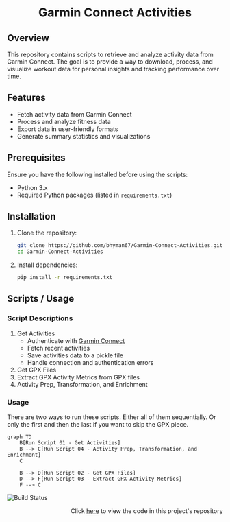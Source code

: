 <h1>
    <p align="center">Garmin Connect Activities</p>
</h1>

## Overview
This repository contains scripts to retrieve and analyze activity data from Garmin Connect. The goal is to provide a way to download, process, and visualize workout data for personal insights and tracking performance over time.

## Features
- Fetch activity data from Garmin Connect
- Process and analyze fitness data
- Export data in user-friendly formats
- Generate summary statistics and visualizations

## Prerequisites
Ensure you have the following installed before using the scripts:
- Python 3.x
- Required Python packages (listed in `requirements.txt`)

## Installation
1. Clone the repository:
   ```sh
   git clone https://github.com/bhyman67/Garmin-Connect-Activities.git
   cd Garmin-Connect-Activities
   ```
2. Install dependencies:
   ```sh
   pip install -r requirements.txt
   ```

## Scripts / Usage

### Script Descriptions
1. Get Activities
   - Authenticate with [Garmin Connect](https://pypi.org/project/garminconnect/)
   - Fetch recent activities
   - Save activities data to a pickle file
   - Handle connection and authentication errors
2. Get GPX Files
3. Extract GPX Activity Metrics from GPX files
4. Activity Prep, Transformation, and Enrichment

### Usage

There are two ways to run these scripts. Either all of them sequentially. Or only the first and then the last if you want to skip the GPX piece. 

```mermaid
graph TD
    B[Run Script 01 - Get Activities]
    B --> C[Run Script 04 - Activity Prep, Transformation, and Enrichment]
    C

    B --> D[Run Script 02 - Get GPX Files]
    D --> F[Run Script 03 - Extract GPX Activity Metrics]
    F --> C
```

![Build Status](https://github.com/YOUR_USERNAME/YOUR_REPO/actions/workflows/jekyll.yml/badge.svg)

<p align="right">Click <a href="https://github.com/bhyman67/Garmin-Connect-Activities">here</a> to view the code in this project's repository<p>
